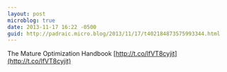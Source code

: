 ```yaml
---
layout: post
microblog: true
date: 2013-11-17 16:22 -0500
guid: http://padraic.micro.blog/2013/11/17/t402184873575993344.html
---
```

The Mature Optimization Handbook [http://t.co/lfVT8cyjit](http://t.co/lfVT8cyjit)
